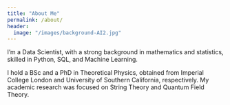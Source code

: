 ```yaml
---
title: "About Me"
permalink: /about/
header:
  image: "/images/background-AI2.jpg"
---
```


I’m a Data Scientist, with a strong background in mathematics and statistics, skilled in Python, SQL, and Machine Learning.

I hold a BSc and a PhD in Theoretical Physics, obtained from Imperial College London and University of Southern California, respectively. My academic research was focused on String Theory and Quantum Field Theory.
